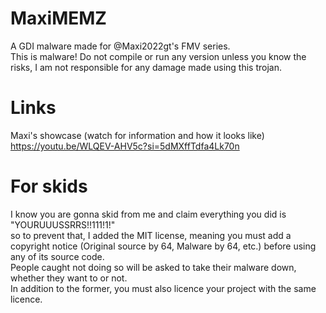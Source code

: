 # MaxiMEMZ
A GDI malware made for @Maxi2022gt's FMV series.
<br>This is malware! Do not compile or run any version unless you know the risks, I am not responsible for any damage made using this trojan.

# Links 
Maxi's showcase (watch for information and how it looks like) https://youtu.be/WLQEV-AHV5c?si=5dMXffTdfa4Lk70n

# For skids
I know you are gonna skid from me and claim everything you did is "YOURUUUSSRRS!!111!1!"
<br>so to prevent that, I added the MIT license, meaning you must add a copyright notice (Original source by 64, Malware by 64, etc.) before using any of its source code.
<br>People caught not doing so will be asked to take their malware down, whether they want to or not.
<br>In addition to the former, you must also licence your project with the same licence.

